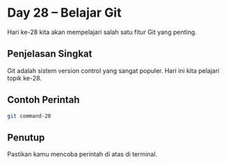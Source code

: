 # Day 28 – Belajar Git

Hari ke-28 kita akan mempelajari salah satu fitur Git yang penting.

## Penjelasan Singkat

Git adalah sistem version control yang sangat populer. Hari ini kita pelajari topik ke-28.

## Contoh Perintah

```bash
git command-28
```

## Penutup

Pastikan kamu mencoba perintah di atas di terminal.
